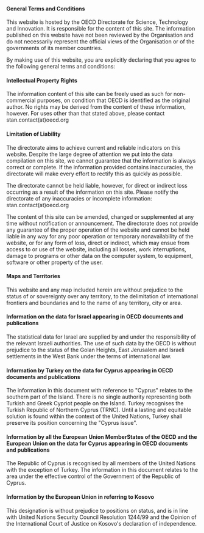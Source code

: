 #### General Terms and Conditions

This website is hosted by the OECD Directorate for Science, Technology
and Innovation. It is responsible for the content of this site. The
information published on this website have not been reviewed by the
Organisation and do not necessarily represent the official views of
the Organisation or of the governments of its member countries.

By making use of this website, you are explicitly declaring that you
agree to the following general terms and conditions:

#### Intellectual Property Rights

The information content of this site can be freely used as such for
non-commercial purposes, on condition that OECD is identified as the
original author. No rights may be derived from the content of these
information, however. For uses other than that stated above, please
contact
stan.contact(at)oecd.org

#### Limitation of Liability

The directorate aims to achieve current and reliable indicators on
this website. Despite the large degree of attention we put into the
data compilation on this site, we cannot guarantee that the
information is always correct or complete. If the information provided
contains inaccuracies, the directorate will make every effort to
rectify this as quickly as possible.

The directorate cannot be held liable, however, for direct
or indirect loss occurring as a result of the information on
this site. Please notify the directorate of any inaccuracies
or incomplete information:
stan.contact(at)oecd.org

The content of this site can be amended, changed or supplemented at
any time without notification or announcement. The directorate does
not provide any guarantee of the proper operation of the website and
cannot be held liable in any way for any poor operation or temporary
nonavailability of the website, or for any form of loss, direct or
indirect, which may ensue from access to or use of the website,
including all losses, work interruptions, damage to programs or other
data on the computer system, to equipment, software or other property
of the user.

#### Maps and Territories

This website and any map included herein are without prejudice to the
status of or sovereignty over any territory, to the delimitation of
international frontiers and boundaries and to the name of any
territory, city or area.

#### Information on the data for Israel appearing in OECD documents and publications

The statistical data for Israel are supplied by and under the
responsibility of the relevant Israeli authorities. The use of such
data by the OECD is without prejudice to the status of the Golan
Heights, East Jerusalem and Israeli settlements in the West Bank under
the terms of international law.

#### Information by Turkey on the data for Cyprus appearing in OECD documents and publications

The information in this document with reference to "Cyprus" relates to
the southern part of the Island. There is no single authority
representing both Turkish and Greek Cypriot people on the
Island. Turkey recognises the Turkish Republic of Northern Cyprus (TRNC). Until a lasting and
equitable solution is found within the context of the United Nations,
Turkey shall preserve its position concerning the "Cyprus issue".

#### Information by all the European Union MemberStates of the OECD and the European Union on the data for Cyprus appearing in OECD documents and publications

The Republic of Cyprus is recognised by all members of the United
Nations with the exception of Turkey. The information in this document
relates to the area under the effective control of the Government of
the Republic of Cyprus.

#### Information by the European Union in referring to Kosovo

This designation is without prejudice to positions on status, and is
in line with United Nations Security Council Resolution 1244/99 and
the Opinion of the International Court of Justice on Kosovo's declaration of independence.
